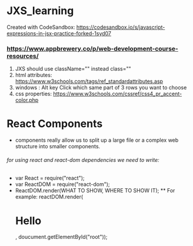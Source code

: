 # JXS_learning
Created with CodeSandbox:    https://codesandbox.io/s/javascript-expressions-in-jsx-practice-forked-1syd07

### https://www.appbrewery.co/p/web-development-course-resources/


1. JXS should use className="" instead class=""
2. html attributes: https://www.w3schools.com/tags/ref_standardattributes.asp 
3. windows : Alt key Click which same part of 3 rows you want to choose 
4. css properties: https://www.w3schools.com/cssref/css4_pr_accent-color.php


# React Components
* components really allow us to split up a large file or a complex web structure into smaller components.


###### for using react and react-dom dependencies we need to write:
* var React = require("react");
* var ReactDOM = require("react-dom");
* ReactDOM.render(WHAT TO SHOW, WHERE TO SHOW IT);
** For example: reactDOM.render(<h1>Hello</h1>, doucument.getElementById("root"));
